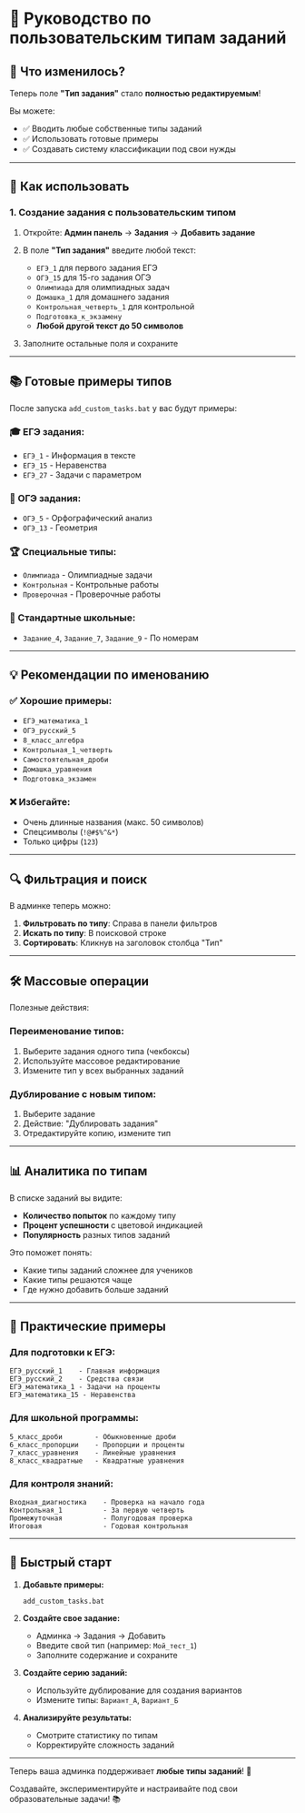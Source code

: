 # 📝 Руководство по пользовательским типам заданий

## 🎯 Что изменилось?

Теперь поле **"Тип задания"** стало **полностью редактируемым**! 

Вы можете:
- ✅ Вводить любые собственные типы заданий
- ✅ Использовать готовые примеры 
- ✅ Создавать систему классификации под свои нужды

---

## 🚀 Как использовать

### 1. Создание задания с пользовательским типом

1. Откройте: **Админ панель** → **Задания** → **Добавить задание**
2. В поле **"Тип задания"** введите любой текст:
   - `ЕГЭ_1` для первого задания ЕГЭ
   - `ОГЭ_15` для 15-го задания ОГЭ  
   - `Олимпиада` для олимпиадных задач
   - `Домашка_1` для домашнего задания
   - `Контрольная_четверть_1` для контрольной
   - `Подготовка_к_экзамену`
   - **Любой другой текст до 50 символов**

3. Заполните остальные поля и сохраните

---

## 📚 Готовые примеры типов

После запуска `add_custom_tasks.bat` у вас будут примеры:

### 🎓 ЕГЭ задания:
- `ЕГЭ_1` - Информация в тексте
- `ЕГЭ_15` - Неравенства 
- `ЕГЭ_27` - Задачи с параметром

### 🎒 ОГЭ задания:
- `ОГЭ_5` - Орфографический анализ
- `ОГЭ_13` - Геометрия

### 🏆 Специальные типы:
- `Олимпиада` - Олимпиадные задачи
- `Контрольная` - Контрольные работы
- `Проверочная` - Проверочные работы

### 📝 Стандартные школьные:
- `Задание_4`, `Задание_7`, `Задание_9` - По номерам

---

## 💡 Рекомендации по именованию

### ✅ Хорошие примеры:
- `ЕГЭ_математика_1`
- `ОГЭ_русский_5` 
- `8_класс_алгебра`
- `Контрольная_1_четверть`
- `Самостоятельная_дроби`
- `Домашка_уравнения`
- `Подготовка_экзамен`

### ❌ Избегайте:
- Очень длинные названия (макс. 50 символов)
- Спецсимволы (`!@#$%^&*`)
- Только цифры (`123`)

---

## 🔍 Фильтрация и поиск

В админке теперь можно:

1. **Фильтровать по типу**: Справа в панели фильтров
2. **Искать по типу**: В поисковой строке
3. **Сортировать**: Кликнув на заголовок столбца "Тип"

---

## 🛠️ Массовые операции

Полезные действия:

### Переименование типов:
1. Выберите задания одного типа (чекбоксы)
2. Используйте массовое редактирование
3. Измените тип у всех выбранных заданий

### Дублирование с новым типом:
1. Выберите задание
2. Действие: "Дублировать задания"
3. Отредактируйте копию, измените тип

---

## 📊 Аналитика по типам

В списке заданий вы видите:
- **Количество попыток** по каждому типу
- **Процент успешности** с цветовой индикацией
- **Популярность** разных типов заданий

Это поможет понять:
- Какие типы заданий сложнее для учеников
- Какие типы решаются чаще
- Где нужно добавить больше заданий

---

## 🎯 Практические примеры

### Для подготовки к ЕГЭ:
```
ЕГЭ_русский_1    - Главная информация
ЕГЭ_русский_2    - Средства связи  
ЕГЭ_математика_1 - Задачи на проценты
ЕГЭ_математика_15 - Неравенства
```

### Для школьной программы:
```
5_класс_дроби        - Обыкновенные дроби
6_класс_пропорции    - Пропорции и проценты  
7_класс_уравнения    - Линейные уравнения
8_класс_квадратные   - Квадратные уравнения
```

### Для контроля знаний:
```
Входная_диагностика    - Проверка на начало года
Контрольная_1          - За первую четверть
Промежуточная          - Полугодовая проверка
Итоговая               - Годовая контрольная
```

---

## 🚀 Быстрый старт

1. **Добавьте примеры:**
   ```
   add_custom_tasks.bat
   ```

2. **Создайте свое задание:**
   - Админка → Задания → Добавить
   - Введите свой тип (например: `Мой_тест_1`)
   - Заполните содержание и сохраните

3. **Создайте серию заданий:**
   - Используйте дублирование для создания вариантов
   - Измените типы: `Вариант_А`, `Вариант_Б`

4. **Анализируйте результаты:**
   - Смотрите статистику по типам
   - Корректируйте сложность заданий

---

Теперь ваша админка поддерживает **любые типы заданий**! 🎉

Создавайте, экспериментируйте и настраивайте под свои образовательные задачи! 📚
